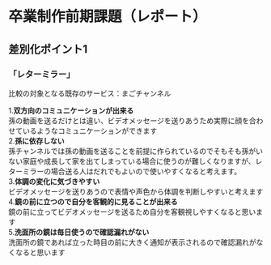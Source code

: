 # 卒業制作前期課題（レポート）

## 差別化ポイント1

### 「レターミラー」

比較の対象となる既存のサービス：まごチャンネル

1.**双方向のコミュニケーションが出来る**  
孫の動画を送るだけとは違い、ビデオメッセージを送りあうため実際に顔を合わせているようなコミュニケーションができます  
2.**孫に依存しない**  
孫チャンネルでは孫の動画を送ることを前提に作られているのでそもそも孫がいない家庭や成長して家を出てしまっている場合に使うのが難しくなりますが、レターミラーの場合送る人はだれでもよいので使いやすくなると考えます。  
3.**体調の変化に気づきやすい**  
ビデオメッセージを送りあうので表情や声色から体調を判断しやすいと考えます  
4.**鏡の前に立つので自分を客観的に見ることが出来る**  
鏡の前に立ってビデオメッセージを送るため自分を客観視しやすくなると思います  
5.**洗面所の鏡は毎日使うので確認漏れがない**  
洗面所の鏡であれば立った時目の前に大きく通知が表示されるので確認漏れがなくなると思います
